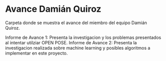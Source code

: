 # Avance Damián Quiroz
Carpeta donde se muestra el avance del miembro del equipo Damián Quiroz.

Informe de Avance 1: Presenta la investigacion y los problemas presentados al intentar utilziar OPEN POSE.
Informe de Avance 2: Presenta la investigacion realizada sobre machine learning y posibles algoritmos a implementar en este proyecto.
